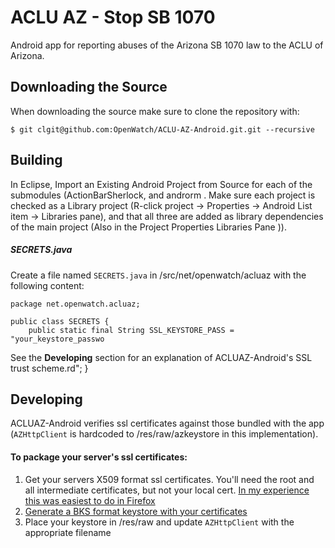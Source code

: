 ACLU AZ - Stop SB 1070
======================

Android app for reporting abuses of the Arizona SB 1070 law to the ACLU of Arizona.


## Downloading the Source
    
When downloading the source make sure to clone the repository with:

    $ git clgit@github.com:OpenWatch/ACLU-AZ-Android.git.git --recursive
    
## Building

In Eclipse, Import an Existing Android Project from Source for each of the submodules (ActionBarSherlock, and androrm . Make sure each project is checked as a Library project (R-click project -> Properties -> Android List item -> Libraries pane), and that all three are added as library dependencies of the main project (Also in the Project Properties Libraries Pane       )).

##### SECRETS.java 

Create a file named `SECRETS.java` in /src/net/openwatch/acluaz with the following content:


	package net.openwatch.acluaz;

	public class SECRETS {
		public static final String SSL_KEYSTORE_PASS = "your_keystore_passwo
See the **Developing** section for an explanation of ACLUAZ-Android's SSL trust scheme.rd";
	}



## Developing

ACLUAZ-Android verifies ssl certificates against those bundled with the app (`AZHttpClient` is hardcoded to /res/raw/azkeystore in this implementation). 

#### To package your server's ssl certificates:

 1. Get your servers X509 format ssl certificates. You'll need the root and all intermediate certificates, but not your local cert. [In my experience this was easiest to do in Firefox](http://superuser.com/a/97203/185405)
 2. [Generate a BKS format keystore with your certificates](http://blog.antoine.li/2010/10/22/android-trusting-ssl-certificates/)
 3. Place your keystore in /res/raw and update `AZHttpClient` with the appropriate filename


